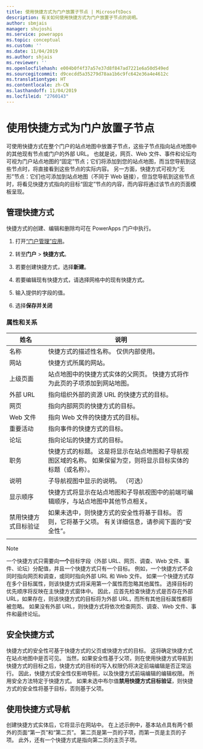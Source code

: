 ```yaml
---
title: 使用快捷方式为门户放置子节点 | MicrosoftDocs
description: 有关如何使用快捷方式为门户放置子节点的说明。
author: sbmjais
manager: shujoshi
ms.service: powerapps
ms.topic: conceptual
ms.custom: ''
ms.date: 11/04/2019
ms.author: shjais
ms.reviewer: ''
ms.openlocfilehash: e004b0f4f37a57e37d8f847ad7221e6a50d549ed
ms.sourcegitcommit: d9cecdd5a35279d78aa1b6c9fc642e36a4e4612c
ms.translationtype: HT
ms.contentlocale: zh-CN
ms.lasthandoff: 11/04/2019
ms.locfileid: "2760143"
---
```

# <a name="place-child-nodes-by-using-shortcuts-for-portals"></a>使用快捷方式为门户放置子节点
可使用快捷方式在整个门户的站点地图中放置子节点，这些子节点指向站点地图中的其他现有节点或门户的外部 URL。 也就是说，网页、Web 文件、事件和论坛均可视为门户站点地图的“固定”节点；它们将添加到您的站点地图，而当您导航到这些节点时，将直接看到这些节点的实际内容。 另一方面，快捷方式可视为“无形”节点：它们也可添加到站点地图（不同于 Web 链接），但当您导航到这些节点时，将看见快捷方式指向的目标“固定”节点的内容，而内容将通过该节点的页面模板呈现。

## <a name="manage-shortcuts"></a>管理快捷方式

快捷方式的创建、编辑和删除均可在 PowerApps 门户中执行。

1. 打开[“门户管理”应用](configure-portal.md)。

2. 转至**门户** &gt; **快捷方式**。 

3. 若要创建快捷方式，选择**新建**。 

4. 若要编辑现有快捷方式，请选择网格中的现有快捷方式。 

5. 输入提供的字段的值。 

6. 选择**保存并关闭**

### <a name="attributes-and-relationships"></a>属性和关系

| 姓名                               | 说明                                                                                                                                                                                  |
|------------------------------------|----------------------------------------------------------------------------------------------------------------------------------------------------------------------------------------------|
| 名称                               | 快捷方式的描述性名称。 仅供内部使用。                                                                                                                                  |
| 网站                            | 快捷方式所属的网站。                                                                                                                                                    |
| 上级页面                        | 站点地图中的快捷方式实体的父网页。 快捷方式将作为此页的子项添加到网站地图。                                                                 |
| 外部 URL                       | 指向组织外部的资源 URL 的快捷方式的目标。                                                                                                                  |
| 网页                           | 指向内部网页的快捷方式的目标。                                                                                                                                               |
| Web 文件                           | 指向 Web 文件的快捷方式的目标。                                                                                                                                                        |
| 重要活动                              | 指向事件的快捷方式的目标。                                                                                                                                                          |
| 论坛                              | 指向论坛的快捷方式的目标。                                                                                                                                                           |
| 职务                              | 快捷方式的标题。 这是将显示在站点地图和子导航视图区域的名称。 如果保留为空，则将显示目标实体的标题（或名称）。 |
| 说明                        | 子导航视图中显示的说明。 （可选）                                                                                                                                        |
| 显示顺序                      | 快捷方式将显示在站点地图和子导航视图中的前端可编辑顺序，与站点地图中其他节点相关。                                                      |
| 禁用快捷方式目标验证 | 如果未选中，则快捷方式的安全性将基于目标。 否则，它将基于父项。 有关详细信息，请参阅下面的“安全性”。                                   |
||

> [!Note]
> 一个快捷方式只需要向**一个**目标字段（外部 URL、网页、调查、Web 文件、事件、论坛）分配值，并且一个快捷方式只有一个目标。 例如，一个快捷方式不会同时指向网页和调查，或同时指向外部 URL 和 Web 文件。 如果一个快捷方式存在多个目标属性，则该快捷方式将采用第一个属性而忽略其他属性。 选择目标的优先顺序将反映在主快捷方式窗体中。 因此，应首先检查快捷方式是否存在外部 URL，如果存在，则该快捷方式的目标将为外部 URL，而所有其他目标属性都将被忽略。 如果没有外部 URL，则快捷方式将依次检查网页、调查、Web 文件、事件和最终论坛。 

## <a name="secure-shortcuts"></a>安全快捷方式

快捷方式的安全性可基于快捷方式的父页或快捷方式的目标。 这将确定快捷方式在站点地图中是否可见。 当然，如果安全性基于父项，则在使用快捷方式导航到快捷方式的目标之后，快捷方式的目标的写入权限仍将决定前端编辑是否正常运行。 因此，快捷方式安全性仅影响导航，以及快捷方式前端编辑的编辑权限。 所用安全方法特定于快捷方式。 如果未选中布尔值**禁用快捷方式目标验证**，则快捷方式的安全性将基于目标，否则基于父项。

## <a name="navigate-with-shortcuts"></a>使用快捷方式导航

创建快捷方式实体后，它将显示在网站中。 在上述示例中，基本站点具有两个额外的页面“第一页”和“第二页”。 第二页是第一页的子项，而第一页是主页的子项。 此外，还有一个快捷方式是指向第二页的主页子项。 
